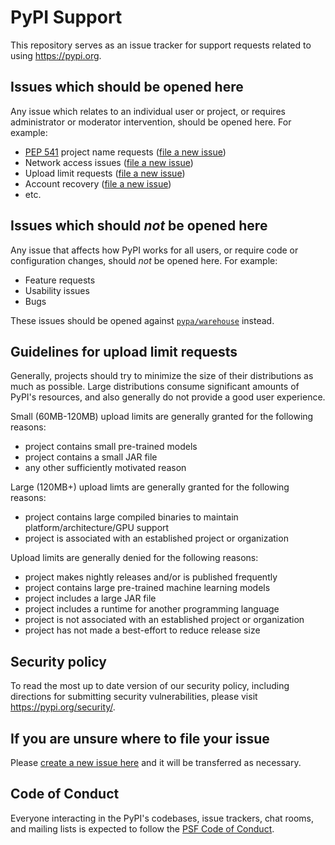 # PyPI Support
This repository serves as an issue tracker for support requests related to using <https://pypi.org>.

## Issues which should be opened here

Any issue which relates to an individual user or project, or requires administrator or moderator intervention, should be opened here. For example:

* [PEP 541](https://www.python.org/dev/peps/pep-0541/) project name requests ([file a new issue](https://github.com/pypa/pypi-support/issues/new?template=pep541-request.md))
* Network access issues ([file a new issue](https://github.com/pypa/pypi-support/issues/new?template=access-issues.md))
* Upload limit requests ([file a new issue](https://github.com/pypa/pypi-support/issues/new?labels=limit+request&template=limit-request.md&title=Limit+Request%3A+PROJECT_NAME+-+60MB))
* Account recovery ([file a new issue](https://github.com/pypa/pypi-support/issues/new?labels=account-recovery&template=account-recovery.md&title=Account+recovery+request))
* etc.

## Issues which should _not_ be opened here
Any issue that affects how PyPI works for all users, or require code or configuration changes, should _not_ be opened here. For example:

* Feature requests
* Usability issues
* Bugs

These issues should be opened against [`pypa/warehouse`](https://github.com/pypa/warehouse/issues/new/choose) instead.

## Guidelines for upload limit requests
Generally, projects should try to minimize the size of their distributions as
much as possible. Large distributions consume significant amounts of PyPI's
resources, and also generally do not provide a good user experience.

Small (60MB-120MB) upload limits are generally granted for the following reasons:
* project contains small pre-trained models
* project contains a small JAR file
* any other sufficiently motivated reason

Large (120MB+) upload limts are generally granted for the following reasons:
* project contains large compiled binaries to maintain platform/architecture/GPU support
* project is associated with an established project or organization

Upload limits are generally denied for the following reasons:
* project makes nightly releases and/or is published frequently
* project contains large pre-trained machine learning models
* project includes a large JAR file
* project includes a runtime for another programming language
* project is not associated with an established project or organization
* project has not made a best-effort to reduce release size

## Security policy
To read the most up to date version of our security policy, including directions for submitting security vulnerabilities, please visit <https://pypi.org/security/>.

## If you are unsure where to file your issue
Please [create a new issue here](https://github.com/pypa/pypi-support/issues/new/choose) and it will be transferred as necessary.

## Code of Conduct
Everyone interacting in the PyPI's codebases, issue trackers, chat rooms, and mailing lists is expected to follow the [PSF Code of Conduct](https://github.com/pypa/.github/blob/main/CODE_OF_CONDUCT.md).
